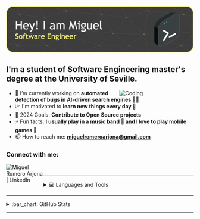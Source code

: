 <p align="center">
	<img src="https://github.com/migromarj/Readme-Images/blob/master/migromarj/github-header-image.png" alt="MasterHead">
</p>

## I'm a student of Software Engineering master's degree at the University of Seville.

<img align="right" alt="Coding" width="200" src="https://i.giphy.com/media/qgQUggAC3Pfv687qPC/giphy.webp">

- :toolbox: I’m currently working on **automated detection of bugs in AI-driven search engines :man_technologist:** 
- 📈 I'm motivated to **learn new things every day 🔋**
- 🥅 2024 Goals: **Contribute to Open Source projects**
- ⚡ Fun facts: **I usually play in a music band 🎵 and I love to play mobile games 📱**
- 📫 How to reach me: **miguelromeroarjona@gmail.com**

### Connect with me:

[<img align="left" alt="Miguel Romero Arjona | LinkedIn" width="100px" src="https://img.shields.io/badge/LinkedIn-0077B5?style=for-the-badge&logo=linkedin&logoColor=white" />][linkedin]

<br />

<hr>
<details>
<summary>💻 Languages and Tools</summary>

<hr>

<div align="center">

<table style="width:100%">
  <tr>
    <th><p align="center">Programming Languages</p></th>
    <td><p align="center">
    		<a href="https://www.java.com" target="_blank" rel="noreferrer"> 
			<img src="https://raw.githubusercontent.com/devicons/devicon/master/icons/java/java-original.svg" alt="java" width="40" height="40"/> 
		</a><a href="https://developer.mozilla.org/en-US/docs/Web/JavaScript" target="_blank" rel="noreferrer"> 
			<img src="https://raw.githubusercontent.com/devicons/devicon/master/icons/javascript/javascript-original.svg" alt="javascript" width="40" height="40"/> 
		</a><a href="https://www.python.org" target="_blank" rel="noreferrer"> 
			<img src="https://raw.githubusercontent.com/devicons/devicon/master/icons/python/python-original.svg" alt="python" width="40" height="40"/> 
		</a>
		<a href="https://www.cprogramming.com/" target="_blank" rel="noreferrer"> 
			<img src="https://raw.githubusercontent.com/devicons/devicon/master/icons/c/c-original.svg" alt="c" width="40" height="40"/> 
		</a>
		<a href="https://www.r-project.org/" target="_blank" rel="noreferrer"> 
			<img src="https://raw.githubusercontent.com/devicons/devicon/master/icons/r/r-original.svg" alt="r" width="40" height="40"/> 
		</a>
		</p>
	</td>
  </tr>
  <tr>
	<th><p align="center">Mobile Programming</p></th>
    <td><p align="center">
    		<a href="https://flutter.dev/" target="_blank" rel="noreferrer"> 
			<img src="https://raw.githubusercontent.com/devicons/devicon/master/icons/flutter/flutter-original.svg" alt="flutter" width="40" height="40"/> 
		</a> <a href="https://dart.dev/" target="_blank" rel="noreferrer"> 
			<img src="https://raw.githubusercontent.com/devicons/devicon/master/icons/dart/dart-original.svg" alt="dart" width="40" height="40"/> 
		</a> <a href="https://kotlinlang.org/" target="_blank" rel="noreferrer"> 
			<img src="https://raw.githubusercontent.com/devicons/devicon/master/icons/kotlin/kotlin-original.svg" alt="kotlin" width="40" height="40"/> 
		</a> <a href="https://developer.android.com/jetpack/compose?hl=es-419" target="_blank" rel="noreferrer"> 
			<img src="https://tabris.com/wp-content/uploads/2021/06/jetpack-compose-icon_RGB.png" alt="jetpack compose" width="40" height="40"/> 
		</a>
		</p>
	</td>
  </tr>
  <tr>
    <th><p align="center">Frontend Development</p></th>
    <td><p align="center">
			 <a href="https://es.reactjs.org/" target="_blank" rel="noreferrer"> 
				<img src="https://raw.githubusercontent.com/devicons/devicon/master/icons/react/react-original.svg" alt="react" width="40" height="40"/> 
			</a> <a href="https://www.w3.org/html/" target="_blank" rel="noreferrer"> 
				<img src="https://raw.githubusercontent.com/devicons/devicon/master/icons/html5/html5-original-wordmark.svg" alt="html5" width="40" height="40"/> 
			</a>  <a href="https://www.w3schools.com/css/" target="_blank" rel="noreferrer"> 
				<img src="https://raw.githubusercontent.com/devicons/devicon/master/icons/css3/css3-original-wordmark.svg" alt="css3" width="40" height="40"/> 
			</a> <a href="https://getbootstrap.com" target="_blank" rel="noreferrer"> 
				<img src="https://raw.githubusercontent.com/devicons/devicon/master/icons/bootstrap/bootstrap-plain-wordmark.svg" alt="bootstrap" width="40" height="40"/> 
			</a> <a href="https://tailwindcss.com/" target="_blank" rel="noreferrer"> 
				<img src="https://raw.githubusercontent.com/devicons/devicon/master/icons/tailwindcss/tailwindcss-plain.svg" alt="tailwind css" width="40" height="40"/> 
			</a>
		</p>
	</td>
	</tr>
  <tr>
	<th><p align="center">Backend Development</p></th>
    <td><p align="center">
			<a href="https://spring.io/" target="_blank" rel="noreferrer"> 
				<img src="https://www.vectorlogo.zone/logos/springio/springio-icon.svg" alt="spring" width="40" height="40"/> 
			</a>
			<a href="https://www.djangoproject.com/" target="_blank" rel="noreferrer"> 
				<img src="https://raw.githubusercontent.com/devicons/devicon/master/icons/django/django-plain.svg" alt="django" width="40" height="40"/> 
			</a>
	    		<a href="https://nodejs.org/" target="_blank" rel="noreferrer"> 
				<img src="https://raw.githubusercontent.com/devicons/devicon/master/icons/nodejs/nodejs-original.svg" alt="node.js" width="40" height="40"/> 
			</a>
		</p>
	</td>
  </tr>
  <tr>
    <th><p align="center">Platform as a Service(PaaS)</p></th>
    <td><p align="center">
			 <a href="https://www.heroku.com/" target="_blank" rel="noreferrer"> 
				<img src="https://raw.githubusercontent.com/devicons/devicon/master/icons/heroku/heroku-original.svg" alt="heroku" width="40" height="40"/> 
			</a> <a href="https://www.pythonanywhere.com/" target="_blank" rel="noreferrer"> 
				<img src="https://www.pythonanywhere.com/static/anywhere/images/PA-logo-snake-only.svg" alt="pythonanywhere" width="40" height="40"/> 
			</a>
		</p>
	</td>
	</tr>
  <tr>
	<th><p align="center">Backend as a Service(BaaS)</p></th>
    <td><p align="center">
			<a href="https://firebase.google.com/" target="_blank" rel="noreferrer"> 
				<img src="https://www.vectorlogo.zone/logos/firebase/firebase-icon.svg" alt="firebase" width="40" height="40"/> 
			</a> 
		</p>
	</td>
  </tr>
  <tr>
    <th><p align="center">Database</p></th>
    <td><p align="center">
			<a href="https://mariadb.org/" target="_blank" rel="noreferrer"> 
				<img src="https://www.vectorlogo.zone/logos/mariadb/mariadb-icon.svg" alt="mariadb" width="40" height="40"/> 
			</a> <a href="https://www.mysql.com/" target="_blank" rel="noreferrer"> 
				<img src="https://raw.githubusercontent.com/devicons/devicon/master/icons/mysql/mysql-original-wordmark.svg" alt="mysql" width="40" height="40"/> 
			</a> <a href="https://www.mongodb.com/" target="_blank" rel="noreferrer"> 
				<img src="https://raw.githubusercontent.com/devicons/devicon/master/icons/mongodb/mongodb-original-wordmark.svg" alt="mongodb" width="40" height="40"/>
	    		</a>
		</p>
	</td>
	</tr>
  <tr>
    <th><p align="center">Devops</p></th>
    <td><p align="center">
			<a href="https://www.docker.com/" target="_blank" rel="noreferrer"> 
				<img src="https://raw.githubusercontent.com/devicons/devicon/master/icons/docker/docker-original-wordmark.svg" alt="docker" width="40" height="40"/>
			</a> <a href="https://cloud.google.com" target="_blank" rel="noreferrer"> 
				<img src="https://www.vectorlogo.zone/logos/google_cloud/google_cloud-icon.svg" alt="gcp" width="40" height="40"/> 
			</a> <!-- <a href="https://kubernetes.io" target="_blank" rel="noreferrer"> 
				<img src="https://www.vectorlogo.zone/logos/kubernetes/kubernetes-icon.svg" alt="kubernetes" width="40" height="40"/> 
			</a> --> <a href="https://www.gnu.org/software/bash/" target="_blank" rel="noreferrer"> 
				<img src="https://raw.githubusercontent.com/devicons/devicon/master/icons/bash/bash-original.svg" alt="bash" width="40" height="40"/> 
			</a>
		</p>
	</td>
  </tr>
  <tr>
    <th><p align="center">Software</p></th>
    <td><p align="center">
			<a href="https://www.mathworks.com/" target="_blank" rel="noreferrer"> 
				<img src="https://upload.wikimedia.org/wikipedia/commons/2/21/Matlab_Logo.png" alt="matlab" width="40" height="40"/> 
			</a><a href="https://postman.com" target="_blank" rel="noreferrer"> 
				<img src="https://www.vectorlogo.zone/logos/getpostman/getpostman-icon.svg" alt="postman" width="40" height="40"/> 
			</a>
		</p>
	</td>
	</tr>
  <tr>
    <th><p align="center">Other</p></th>
    <td><p align="center">
			<a href="https://git-scm.com/" target="_blank" rel="noreferrer"> 
				<img src="https://www.vectorlogo.zone/logos/git-scm/git-scm-icon.svg" alt="git" width="40" height="40"/> 
			</a><a href="npmjs" target="_blank" rel="noreferrer"> 
				<img src="https://raw.githubusercontent.com/devicons/devicon/master/icons/npm/npm-original-wordmark.svg" alt="npm" width="40" height="40"/> 
			</a><a href="https://www.linux.org/" target="_blank" rel="noreferrer"> 
				<img src="https://raw.githubusercontent.com/devicons/devicon/master/icons/linux/linux-original.svg" alt="linux" width="40" height="40"/> 
			</a>
		</p>
	</td>
  </tr>
</table>

</div>

</details>

<hr>

<details>
  <summary>:bar_chart: GitHub Stats</summary>

  <hr>
  
  <div align="center">
  
  <p><img align="center" src="https://github-readme-stats.vercel.app/api?username=migromarj&hide=stars&show_icons=true&title_color=2da0ff&icon_color=fb8c00&text_color=f2e96a&bg_color=3d3846&locale=en" alt="migromarj stats" />
  </p>

  <p><img align="center" src="https://github-readme-streak-stats.herokuapp.com?user=migromarj&background=3d3846&dates=2da0ff&currStreakNum=f2e96a&ring=2da0ff&sideLabels=f2e96a&sideNums=f2e96a" alt="migromarj" /></p>

  <p><img align="center" src="https://github-readme-stats.vercel.app/api/top-langs/?username=migromarj&title_color=2da0ff&icon_color=d600ff&text_color=f2e96a&bg_color=3d3846" alt="migromarj" /></p>

</div>

</details>

<hr>

[linkedin]: https://www.linkedin.com/in/miguel-romero-arjona
